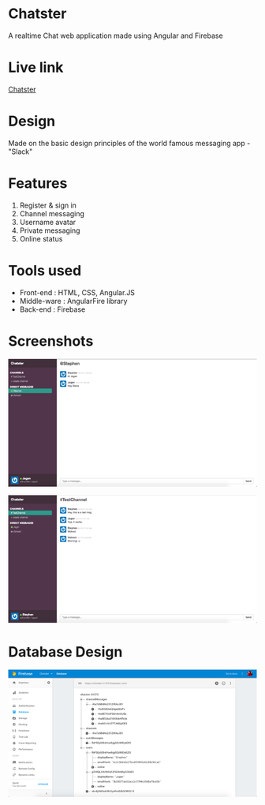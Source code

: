 # Chatster
A realtime Chat web application made using Angular and Firebase

# Live link
[Chatster](https://chatster-31375.firebaseapp.com/ "Chatster Application Homepage")

# Design
Made on the basic design principles of the world famous messaging app - "Slack"

# Features
1.  Register & sign in
2.  Channel messaging
3.  Username avatar
4.  Private messaging
5.  Online status

# Tools used
- Front-end : HTML, CSS, Angular.JS
- Middle-ware : AngularFire library
- Back-end : Firebase

# Screenshots

![User Interface - 1](https://github.com/wahidstephen/Chatster/blob/master/ss1.png "User Interface - 1")

![User Interface - 2](https://github.com/wahidstephen/Chatster/blob/master/ss2.png "User Interface - 2")

# Database Design

![Database Structure](https://github.com/wahidstephen/Chatster/blob/master/ss3.png "Realtime DB")
